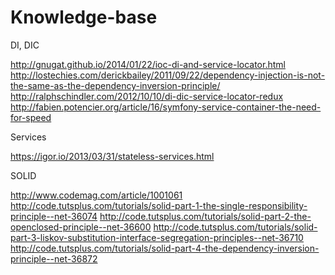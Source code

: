 # Knowledge-base

DI, DIC

http://gnugat.github.io/2014/01/22/ioc-di-and-service-locator.html
http://lostechies.com/derickbailey/2011/09/22/dependency-injection-is-not-the-same-as-the-dependency-inversion-principle/
http://ralphschindler.com/2012/10/10/di-dic-service-locator-redux
http://fabien.potencier.org/article/16/symfony-service-container-the-need-for-speed

Services

https://igor.io/2013/03/31/stateless-services.html

SOLID

http://www.codemag.com/article/1001061
http://code.tutsplus.com/tutorials/solid-part-1-the-single-responsibility-principle--net-36074
http://code.tutsplus.com/tutorials/solid-part-2-the-openclosed-principle--net-36600
http://code.tutsplus.com/tutorials/solid-part-3-liskov-substitution-interface-segregation-principles--net-36710
http://code.tutsplus.com/tutorials/solid-part-4-the-dependency-inversion-principle--net-36872
